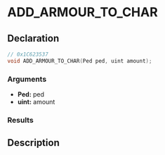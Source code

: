 # ADD_ARMOUR_TO_CHAR

## Declaration
```cpp
// 0x1C623537
void ADD_ARMOUR_TO_CHAR(Ped ped, uint amount);
```

### Arguments
- **Ped:** ped
- **uint:** amount

### Results

## Description
